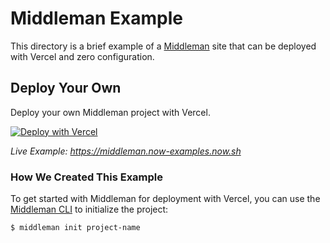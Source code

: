 # Middleman Example

This directory is a brief example of a [Middleman](https://middlemanapp.com/) site that can be deployed with Vercel and zero configuration.

## Deploy Your Own

Deploy your own Middleman project with Vercel.

[![Deploy with Vercel](https://vercel.com/button)](https://vercel.com/new/clone?repository-url=https://github.com/vercel/vercel/tree/main/examples/middleman&template=middleman)

_Live Example: https://middleman.now-examples.now.sh_

### How We Created This Example

To get started with Middleman for deployment with Vercel, you can use the [Middleman CLI](https://middlemanapp.com/basics/start-new-site/) to initialize the project:

```shell
$ middleman init project-name
```
